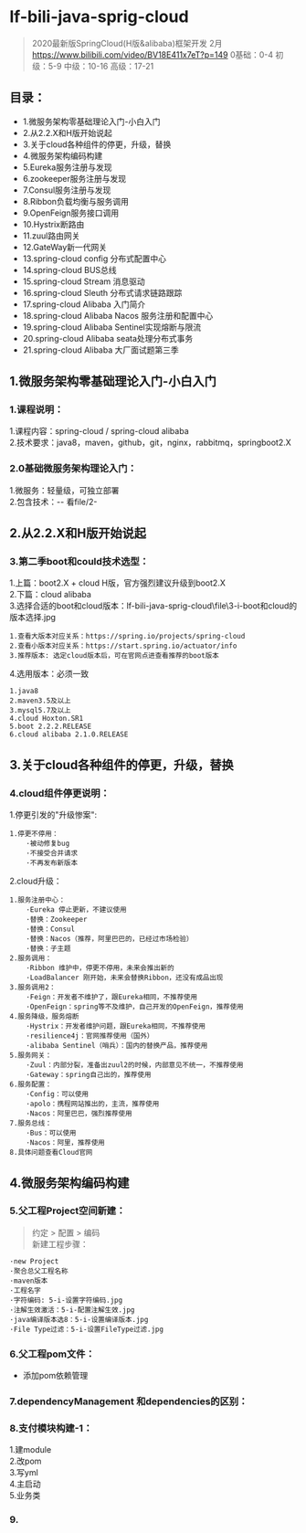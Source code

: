 # lf-bili-java-sprig-cloud

>2020最新版SpringCloud(H版&alibaba)框架开发 2月
>https://www.bilibili.com/video/BV18E411x7eT?p=149
>0基础：0-4
>初级：5-9
>中级：10-16
>高级：17-21

## 目录：

* 1.微服务架构零基础理论入门-小白入门
* 2.从2.2.X和H版开始说起
* 3.关于cloud各种组件的停更，升级，替换
* 4.微服务架构编码构建
* 5.Eureka服务注册与发现
* 6.zookeeper服务注册与发现
* 7.Consul服务注册与发现
* 8.Ribbon负载均衡与服务调用
* 9.OpenFeign服务接口调用
* 10.Hystrix断路由
* 11.zuul路由网关
* 12.GateWay新一代网关
* 13.spring-cloud config 分布式配置中心
* 14.spring-cloud BUS总线
* 15.spring-cloud Stream 消息驱动
* 16.spring-cloud Sleuth 分布式请求链路跟踪
* 17.spring-cloud Alibaba 入门简介
* 18.spring-cloud Alibaba Nacos 服务注册和配置中心
* 19.spring-cloud Alibaba Sentinel实现熔断与限流
* 20.spring-cloud Alibaba seata处理分布式事务
* 21.spring-cloud Alibaba 大厂面试题第三季

## 1.微服务架构零基础理论入门-小白入门
### 1.课程说明：
1.课程内容：spring-cloud / spring-cloud alibaba  
2.技术要求：java8，maven，github，git，nginx，rabbitmq，springboot2.X  

### 2.0基础微服务架构理论入门：
1.微服务：轻量级，可独立部署  
2.包含技术：-- 看file/2-  

## 2.从2.2.X和H版开始说起
### 3.第二季boot和could技术选型：
1.上篇：boot2.X + cloud H版，官方强烈建议升级到boot2.X   
2.下篇：cloud alibaba  
3.选择合适的boot和cloud版本：lf-bili-java-sprig-cloud\file\3-i-boot和cloud的版本选择.jpg
    
    1.查看大版本对应关系：https://spring.io/projects/spring-cloud
    2.查看小版本对应关系：https://start.spring.io/actuator/info
    3.推荐版本: 选定cloud版本后，可在官网点进查看推荐的boot版本
    
4.选用版本：必须一致
    
    1.java8
    2.maven3.5及以上
    3.mysql5.7及以上
    4.cloud Hoxton.SR1
    5.boot 2.2.2.RELEASE
    6.cloud alibaba 2.1.0.RELEASE

## 3.关于cloud各种组件的停更，升级，替换
### 4.cloud组件停更说明：
1.停更引发的"升级惨案":
    
    1.停更不停用： 
        ·被动修复bug
        ·不接受合并请求
        ·不再发布新版本
        
2.cloud升级：
    
    1.服务注册中心：
        ·Eureka 停止更新，不建议使用
        ·替换：Zookeeper
        ·替换：Consul
        ·替换：Nacos（推荐，阿里巴巴的，已经过市场检验）
        ·替换：子主题
    2.服务调用：
        ·Ribbon 维护中，停更不停用，未来会推出新的
        ·LoadBalancer 刚开始，未来会替换Ribbon，还没有成品出现
    3.服务调用2：
        ·Feign：开发者不维护了，跟Eureka相同，不推荐使用
        ·OpenFeign：spring等不及维护，自己开发的OpenFeign，推荐使用
    4.服务降级，服务熔断
        ·Hystrix：开发者维护问题，跟Eureka相同，不推荐使用
        ·resilience4j：官网推荐使用（国外）
        ·alibaba Sentinel（哨兵）：国内的替换产品，推荐使用
    5.服务网关：
        ·Zuul：内部分裂，准备出zuul2的时候，内部意见不统一，不推荐使用
        ·Gateway：spring自己出的，推荐使用
    6.服务配置：
        ·Config：可以使用
        ·apolo：携程网站推出的，主流，推荐使用
        ·Nacos：阿里巴巴，强烈推荐使用
    7.服务总线：
        ·Bus：可以使用
        ·Nacos：阿里，推荐使用
    8.具体问题查看Cloud官网    
## 4.微服务架构编码构建
### 5.父工程Project空间新建：
> 约定 > 配置 > 编码  
>新建工程步骤：

    ·new Project
    ·聚合总父工程名称
    ·maven版本
    ·工程名字
    ·字符编码: 5-i-设置字符编码.jpg
    ·注解生效激活：5-i-配置注解生效.jpg
    ·java编译版本选8：5-i-设置编译版本.jpg
    ·File Type过滤：5-i-设置FileType过滤.jpg

### 6.父工程pom文件：
* 添加pom依赖管理
### 7.dependencyManagement 和dependencies的区别：
### 8.支付模块构建-1：
1.建module  
2.改pom  
3.写yml  
4.主启动  
5.业务类
### 9.
